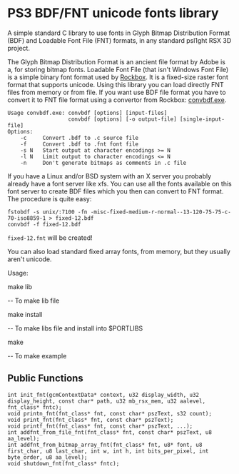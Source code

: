 # PS3 BDF/FNT unicode fonts library
A simple standard C library to use fonts in Glyph Bitmap Distribution Format (BDF) and Loadable Font File (FNT) formats, in any standard psl1ght RSX 3D project.

The Glyph Bitmap Distribution Format is an ancient file format by Adobe is a, for storing bitmap fonts.
Loadable Font File (that isn't Windows Font File) is a simple binary font format used by [Rockbox](https://www.rockbox.org/). It is a fixed-size raster font format that supports unicode.
Using this library you can load directly FNT files from memory or from file. If you want use BDF file format you have to convert it to FNT file format using a convertor from Rockbox: [convbdf.exe](https://www.rockbox.org/wiki/pub/Main/RockboxFontConvertor/rockbox_font_convertor_v1.2.zip).
```
Usage convbdf.exe: convbdf [options] [input-files]
                   convbdf [options] [-o output-file] [single-input-file]
Options:
    -c     Convert .bdf to .c source file
    -f     Convert .bdf to .fnt font file
    -s N   Start output at character encodings >= N
    -l N   Limit output to character encodings <= N
    -n     Don't generate bitmaps as comments in .c file
```
If you have a Linux and/or BSD system with an X server you probably already have a font server like xfs. You can use all the fonts available on this font server to create BDF files which you then can convert to FNT format. The procedure is quite easy:
```
fstobdf -s unix/:7100 -fn -misc-fixed-medium-r-normal--13-120-75-75-c-70-iso8859-1 > fixed-12.bdf
convbdf -f fixed-12.bdf
```
`fixed-12.fnt` will be created!

You can also load standard fixed array fonts, from memory, but they usually aren't unicode.

Usage:

make lib

 -- To make lib file
  
make install

 -- To make libs file and install into $PORTLIBS 
  
make

 -- To make example


 ## Public Functions
 ```
int init_fnt(gcmContextData* context, u32 display_width, u32 display_height, const char* path, u32 mb_rsx_mem, u32 aalevel, fnt_class* fntc);
void printn_fnt(fnt_class* fnt, const char* pszText, s32 count);
void print_fnt(fnt_class* fnt, const char* pszText);
void printf_fnt(fnt_class* fnt, const char* pszText, ...);
int addfnt_from_file_fnt(fnt_class* fnt, const char* pszText, u8 aa_level);
int addfnt_from_bitmap_array_fnt(fnt_class* fnt, u8* font, u8 first_char, u8 last_char, int w, int h, int bits_per_pixel, int byte_order, u8 aa_level);
void shutdown_fnt(fnt_class* fntc);
 ```